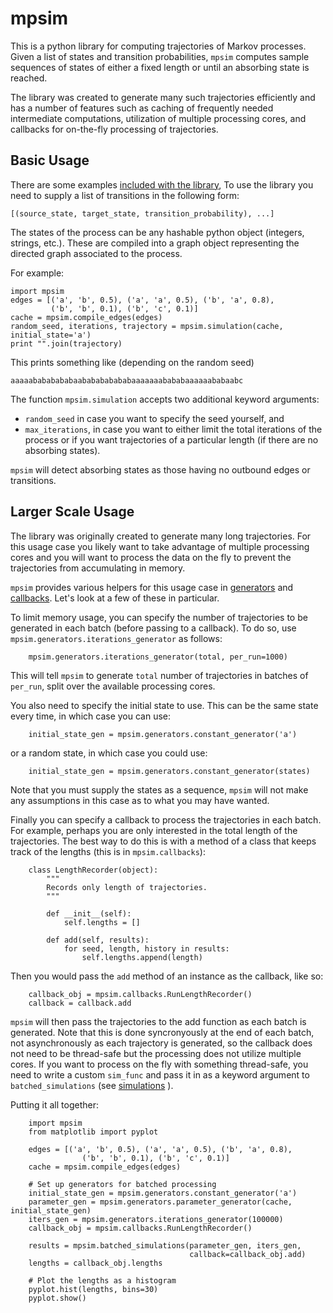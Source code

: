 # mpsim

This is a python library for computing trajectories of Markov processes. Given
a list of states and transition probabilities, `mpsim` computes sample
sequences of states of either a fixed length or until an absorbing state is
reached.

The library was created to generate many such trajectories efficiently and has 
a number of features such as caching of frequently needed intermediate
computations, utilization of multiple processing cores, and callbacks for
on-the-fly processing of trajectories.

Basic Usage
------------

There are some examples [included with the library](/examples.py), To use the
library you need to supply a list of transitions in the following form:

```
[(source_state, target_state, transition_probability), ...]
```

The states of the process can be any hashable python object (integers, strings,
etc.). These are compiled into a graph object representing the directed graph
associated to the process.

For example:

    import mpsim
    edges = [('a', 'b', 0.5), ('a', 'a', 0.5), ('b', 'a', 0.8),
             ('b', 'b', 0.1), ('b', 'c', 0.1)]
    cache = mpsim.compile_edges(edges)
    random_seed, iterations, trajectory = mpsim.simulation(cache, initial_state='a')
    print "".join(trajectory)

This prints something like (depending on the random seed)

```
aaaaabababababaababababababaaaaaaabababaaaaaababaabc
```

The function `mpsim.simulation` accepts two additional keyword arguments:
- `random_seed` in case you want to specify the seed yourself, and
- `max_iterations`, in case you want to either limit the total iterations of the
process or if you want trajectories of a particular length (if there are no absorbing
states).

`mpsim` will detect absorbing states as those having no outbound edges or
transitions.

Larger Scale Usage
------------------

The library was originally created to generate many long trajectories. For this
usage case you likely want to take advantage of multiple processing cores and you
will want to process the data on the fly to prevent the trajectories from
accumulating in memory.

`mpsim` provides various helpers for this usage case in [generators](/mpsim/generators.py) and [callbacks](/mpsim/callbacks.py). Let's look at a
few of these in particular.

To limit memory usage, you can specify the number of trajectories to be
generated in each batch (before passing to a callback). To do so, use
`mpsim.generators.iterations_generator` as follows:

```
    mpsim.generators.iterations_generator(total, per_run=1000)
```

This will tell `mpsim` to generate `total` number of trajectories in
batches of `per_run`, split over the available processing cores.

You also need to specify the initial state to use. This can be the same state
every time, in which case you can use:

```
    initial_state_gen = mpsim.generators.constant_generator('a')
```

or a random state, in which case you could use:

```
    initial_state_gen = mpsim.generators.constant_generator(states)
```

Note that you must supply the states as a sequence, `mpsim` will not make any 
assumptions in this case as to what you may have wanted.

Finally you can specify a callback to process the trajectories in each batch.
For example, perhaps you are only interested in the total length of the
trajectories. The best way to do this is with a method of a class that keeps
track of the lengths (this is in `mpsim.callbacks`):

```
    class LengthRecorder(object):
        """
        Records only length of trajectories.
        """

        def __init__(self):
            self.lengths = []

        def add(self, results):
            for seed, length, history in results:
                self.lengths.append(length)
```

Then you would pass the `add` method of an instance as the callback, like so:

```
    callback_obj = mpsim.callbacks.RunLengthRecorder()
    callback = callback.add
```

`mpsim` will then pass the trajectories to the add function as each batch is
generated. Note that this is done syncronyously at the end of each batch, not
asynchronously as each trajectory is generated, so the callback does not need
to be thread-safe but the processing does not utilize multiple cores. If you
want to process on the fly with something thread-safe, you need to write a custom `sim_func` and pass it in as a keyword argument to `batched_simulations` (see
[simulations](/mpsim/simulation_.py) ).

Putting it all together:

```
    import mpsim
    from matplotlib import pyplot

    edges = [('a', 'b', 0.5), ('a', 'a', 0.5), ('b', 'a', 0.8),
                ('b', 'b', 0.1), ('b', 'c', 0.1)]
    cache = mpsim.compile_edges(edges)

    # Set up generators for batched processing
    initial_state_gen = mpsim.generators.constant_generator('a')
    parameter_gen = mpsim.generators.parameter_generator(cache, initial_state_gen)
    iters_gen = mpsim.generators.iterations_generator(100000)
    callback_obj = mpsim.callbacks.RunLengthRecorder()

    results = mpsim.batched_simulations(parameter_gen, iters_gen,
                                        callback=callback_obj.add)
    lengths = callback_obj.lengths

    # Plot the lengths as a histogram
    pyplot.hist(lengths, bins=30)
    pyplot.show()
```




